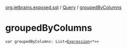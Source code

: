 [org.jetbrains.exposed.sql](../index.md) / [Query](index.md) / [groupedByColumns](.)

# groupedByColumns

`var groupedByColumns: List<`[`Expression`](../-expression/index.md)`<*>>`